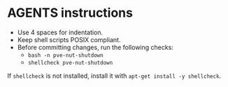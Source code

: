 # AGENTS instructions

- Use 4 spaces for indentation.
- Keep shell scripts POSIX compliant.
- Before committing changes, run the following checks:
  - `bash -n pve-nut-shutdown`
  - `shellcheck pve-nut-shutdown`

If `shellcheck` is not installed, install it with `apt-get install -y shellcheck`.
